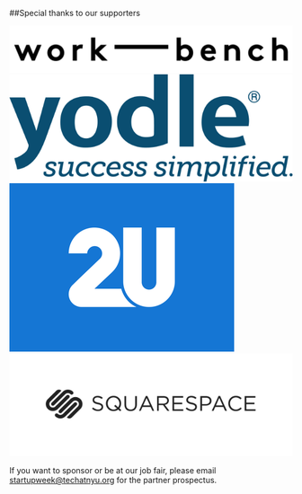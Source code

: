 ##Special thanks to our supporters

<img src="/lib/logos/work-bench.png" class="two-n-plus-oneth" /><img src="/lib/logos/yodle.png" class="two-n-plus-oneth" /><img src="/lib/logos/2U.png" class="two-n-plus-oneth" /><img src="/lib/logos/squarespace.png" class="two-n-plus-oneth" />

If you want to sponsor or be at our job fair, please email [startupweek@techatnyu.org](mailto:startupweek@@techatnyu.org) for the partner prospectus.

